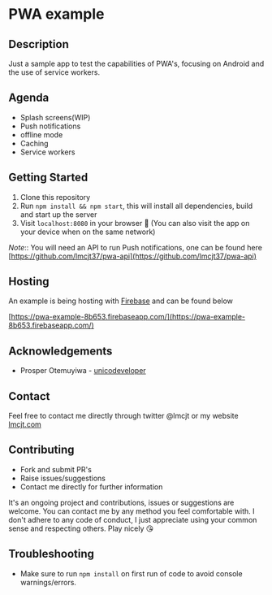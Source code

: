 # PWA example

## Description
Just a sample app to test the capabilities of PWA's, focusing on Android and the use of service workers.

## Agenda
* Splash screens(WIP)
* Push notifications
* offline mode
* Caching
* Service workers

## Getting Started
1. Clone this repository
2. Run `npm install && npm start`, this will install all dependencies, build and start up the server
3. Visit `localhost:8080` in your browser :rocket: (You can also visit the app on your device when on the same network)

_Note_:: You will need an API to run Push notifications, one can be found here [https://github.com/lmcjt37/pwa-api](https://github.com/lmcjt37/pwa-api)

## Hosting

An example is being hosting with [Firebase](https://firebase.google.com) and can be found below

[https://pwa-example-8b653.firebaseapp.com/](https://pwa-example-8b653.firebaseapp.com/)

## Acknowledgements
* Prosper Otemuyiwa - [unicodeveloper](https://github.com/unicodeveloper)

## Contact
Feel free to contact me directly through twitter @lmcjt or my website [lmcjt.com](http://lmcjt.com)

## Contributing
- Fork and submit PR's
- Raise issues/suggestions
- Contact me directly for further information

It's an ongoing project and contributions, issues or suggestions are welcome. You can contact me by any method you feel comfortable with. I don't adhere to any code of conduct, I just appreciate using your common sense and respecting others. Play nicely :kissing_heart:

## Troubleshooting
- Make sure to run `npm install` on first run of code to avoid console warnings/errors.
